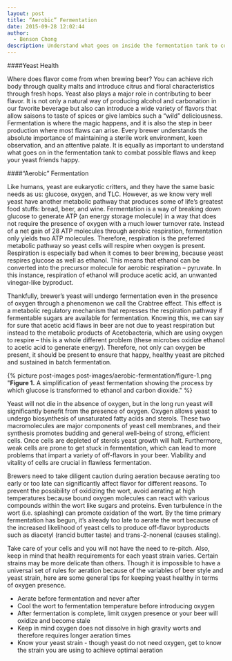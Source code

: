 ```yaml
---
layout: post
title: “Aerobic” Fermentation
date: 2015-09-28 12:02:44
author:
  - Benson Chong
description: Understand what goes on inside the fermentation tank to combat possible flaws in your beer.
---
```

####Yeast Health

Where does flavor come from when brewing beer? You can achieve rich body through quality malts and introduce citrus and floral characteristics through fresh hops. Yeast also plays a major role in contributing to beer flavor. It is not only a natural way of producing alcohol and carbonation in our favorite beverage but also can introduce a wide variety of flavors that allow saisons to taste of spices or give lambics such a “wild” deliciousness. Fermentation is where the magic happens, and it is also the step in beer production where most flaws can arise. Every brewer understands the absolute importance of maintaining a sterile work environment, keen observation, and an attentive palate. It is equally as important to understand what goes on in the fermentation tank to combat possible flaws and keep your yeast friends happy.

####“Aerobic” Fermentation

Like humans, yeast are eukaryotic critters, and they have the same basic needs as us: glucose, oxygen, and TLC. However, as we know very well yeast have another metabolic pathway that produces some of life’s greatest food stuffs: bread, beer, and wine. Fermentation is a way of breaking down glucose to generate ATP (an energy storage molecule) in a way that does not require the presence of oxygen with a much lower turnover rate. Instead of a net gain of 28 ATP molecules through aerobic respiration, fermentation only yields two ATP molecules. Therefore, respiration is the preferred metabolic pathway so yeast cells will respire when oxygen is present. Respiration is especially bad when it comes to beer brewing, because yeast respires glucose as well as ethanol. This means that ethanol can be converted into the precursor molecule for aerobic respiration – pyruvate. In this instance, respiration of ethanol will produce acetic acid, an unwanted vinegar-like byproduct.

Thankfully, brewer’s yeast will undergo fermentation even in the presence of oxygen through a phenomenon we call the Crabtree effect. This effect is a metabolic regulatory mechanism that represses the respiration pathway if fermentable sugars are available for fermentation. Knowing this, we can say for sure that acetic acid flaws in beer are not due to yeast respiration but instead to the metabolic products of Acetobacteria, which are using oxygen to respire – this is a whole different problem (these microbes oxidize ethanol to acetic acid to generate energy). Therefore, not only can oxygen be present, it should be present to ensure that happy, healthy yeast are pitched and sustained in batch fermentation.

{% picture post-images post-images/aerobic-fermentation/figure-1.png "<strong>Figure 1.</strong> A simplification of yeast fermentation showing the process by which glucose is transformed to ethanol and carbon dioxide." %}

<!--more-->

Yeast will not die in the absence of oxygen, but in the long run yeast will significantly benefit from the presence of oxygen. Oxygen allows yeast to undergo biosynthesis of unsaturated fatty acids and sterols. These two macromolecules are major components of yeast cell membranes, and their synthesis promotes budding and general well-being of strong, efficient cells. Once cells are depleted of sterols yeast growth will halt. Furthermore, weak cells are prone to get stuck in fermentation, which can lead to more problems that impart a variety of off-flavors in your beer. Viability and vitality of cells are crucial in flawless fermentation.

Brewers need to take diligent caution during aeration because aerating too early or too late can significantly affect flavor for different reasons. To prevent the possibility of oxidizing the wort, avoid aerating at high temperatures because bound oxygen molecules can react with various compounds within the wort like sugars and proteins. Even turbulence in the wort (i.e. splashing) can promote oxidation of the wort. By the time primary fermentation has begun, it’s already too late to aerate the wort because of the increased likelihood of yeast cells to produce off-flavor byproducts such as diacetyl (rancid butter taste) and trans-2-nonenal (causes staling).

Take care of your cells and you will not have the need to re-pitch. Also, keep in mind that health requirements for each yeast strain varies. Certain strains may be more delicate than others. Though it is impossible to have a universal set of rules for aeration because of the variables of beer style and yeast strain, here are some general tips for keeping yeast healthy in terms of oxygen presence.

  * Aerate before fermentation and never after
  * Cool the wort to fermentation temperature before introducing oxygen
  * After fermentation is complete, limit oxygen presence or your beer will oxidize and become stale
  * Keep in mind oxygen does not dissolve in high gravity worts and therefore requires longer aeration  times
  * Know your yeast strain - though yeast do not need oxygen, get to know the strain you are using to achieve optimal aeration
